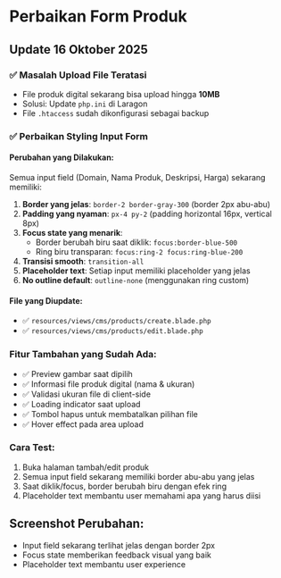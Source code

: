 # Perbaikan Form Produk

## Update 16 Oktober 2025

### ✅ Masalah Upload File Teratasi
- File produk digital sekarang bisa upload hingga **10MB**
- Solusi: Update `php.ini` di Laragon
- File `.htaccess` sudah dikonfigurasi sebagai backup

### ✅ Perbaikan Styling Input Form

#### Perubahan yang Dilakukan:
Semua input field (Domain, Nama Produk, Deskripsi, Harga) sekarang memiliki:

1. **Border yang jelas**: `border-2 border-gray-300` (border 2px abu-abu)
2. **Padding yang nyaman**: `px-4 py-2` (padding horizontal 16px, vertical 8px)
3. **Focus state yang menarik**: 
   - Border berubah biru saat diklik: `focus:border-blue-500`
   - Ring biru transparan: `focus:ring-2 focus:ring-blue-200`
4. **Transisi smooth**: `transition-all`
5. **Placeholder text**: Setiap input memiliki placeholder yang jelas
6. **No outline default**: `outline-none` (menggunakan ring custom)

#### File yang Diupdate:
- ✅ `resources/views/cms/products/create.blade.php`
- ✅ `resources/views/cms/products/edit.blade.php`

### Fitur Tambahan yang Sudah Ada:
- ✅ Preview gambar saat dipilih
- ✅ Informasi file produk digital (nama & ukuran)
- ✅ Validasi ukuran file di client-side
- ✅ Loading indicator saat upload
- ✅ Tombol hapus untuk membatalkan pilihan file
- ✅ Hover effect pada area upload

### Cara Test:
1. Buka halaman tambah/edit produk
2. Semua input field sekarang memiliki border abu-abu yang jelas
3. Saat diklik/focus, border berubah biru dengan efek ring
4. Placeholder text membantu user memahami apa yang harus diisi

## Screenshot Perubahan:
- Input field sekarang terlihat jelas dengan border 2px
- Focus state memberikan feedback visual yang baik
- Placeholder text membantu user experience
